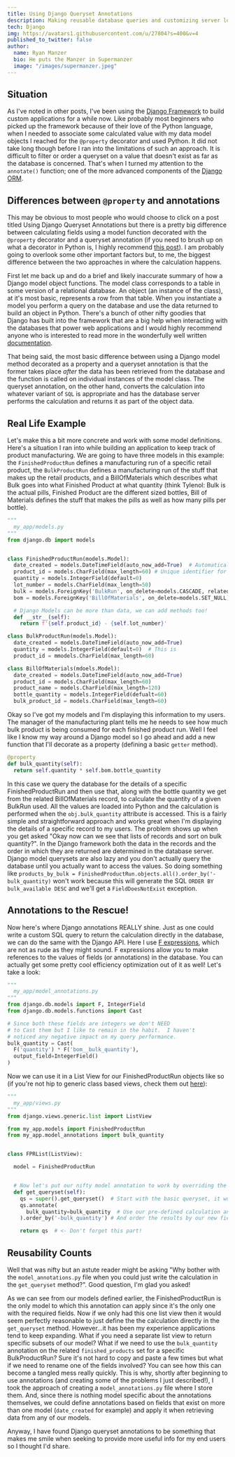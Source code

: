 ```yaml
---
title: Using Django Queryset Annotations
description: Making reusable database queries and customizing server logic
tech: Django
img: https://avatars1.githubusercontent.com/u/27804?s=400&v=4
published_to_twitter: false
author:
  name: Ryan Manzer
  bio: He puts the Manzer in Supermanzer
  image: "/images/supermanzer.jpeg"
---
```


## Situation

As I've noted in other posts, I've been using the [Django Framework](https://www.djangoproject.com/) to build custom applications for a while now. Like probably most beginners who picked up the framework because of their love of the Python language, when I needed to associate some calculated value with my data model objects I reached for the `@property` decorator and used Python. It did not take long though before I ran into the limitations of such an approach. It is difficult to filter or order a queryset on a value that doesn't exist as far as the database is concerned. That's when I turned my attention to the `annotate()` function; one of the more advanced components of the [Django ORM](https://docs.djangoproject.com/en/3.1/ref/models/querysets/#annotate).

## Differences between `@property` and annotations

This may be obvious to most people who would choose to click on a post titled Using Django Queryset Annotations but there is a pretty big difference between calculating fields using a model function decorated with the `@property` decorator and a queryset annotation (if you need to brush up on what a decorator in Python is, I highly recommend [this post](https://realpython.com/primer-on-python-decorators/)). I am probably going to overlook some other important factors but, to me, the biggest difference between the two approaches in where the calculation happens.

First let me back up and do a brief and likely inaccurate summary of how a Django model object functions. The model class corresponds to a table in some version of a relational database. An object (an instance of the class), at it's most basic, represents a row from that table. When you instantiate a model you perform a query on the database and use the data returned to build an object in Python. There's a bunch of other nifty goodies that Django has built into the framework that are a big help when interacting with the databases that power web applications and I would highly recommend anyone who is interested to read more in the wonderfully well written [documentation](https://docs.djangoproject.com/en/3.1/topics/db/models/).

That being said, the most basic difference between using a Django model method decorated as a property and a queryset annotation is that the former takes place _after_ the data has been retrieved from the database and the function is called on individual instances of the model class. The queryset annotation, on the other hand, converts the calculation into whatever variant of `SQL` is appropriate and has the database server performs the calculation and returns it as part of the object data.

## Real Life Example

Let's make this a bit more concrete and work with some model definitions. Here's a situation I ran into while building an application to keep track of product manufacturing. We are going to have three models in this example: the `FinishedProductRun` defines a manufacturing run of a specific retail product, the `BulkProductRun` defines a manufacturing run of the stuff that makes up the retail products, and a BillOfMaterials which describes what Bulk goes into what Finished Product at what quantity (think Tylenol: Bulk is the actual pills, Finished Product are the different sized bottles, Bill of Materials defines the stuff that makes the pills as well as how many pills per bottle).

```python
"""
  my_app/models.py
"""
from django.db import models


class FinishedProductRun(models.Model):
  date_created = models.DateTimeField(auto_now_add=True)  # Automatically sets the value to the current date when record created
  product_id = models.CharField(max_length=60) # Unique identifier for a specific finished product
  quantity = models.IntegerField(default=0)
  lot_number = models.CharField(max_length=50)
  bulk = models.ForeignKey('BulkRun', on_delete=models.CASCADE, related_name='finished_products')
  bom = models.ForeignKey('BillOfMaterials', on_delete=models.SET_NULL)

  # Django Models can be more than data, we can add methods too!
  def __str__(self):
    return f'{self.product_id} - {self.lot_number}'

class BulkProductRun(models.Model):
  date_created = models.DateTimeField(auto_now_add=True)
  quantity = models.IntegerField(default=0)  # This is
  product_id = mmodels.CharField(max_length=60)

class BillOfMaterials(mdoels.Model):
  date_created = models.DateTimeField(auto_now_add=True)
  product_id = models.CharField(max_length=60)
  product_name = models.CharField(max_length=120)
  bottle_quantity = models.IntegerField(defualt=60)
  bulk_product_id = models.CharField(max_length=60)
```

Okay so I've got my models and I'm displaying this information to my users. The manager of the manufacturing plant tells me he needs to see how much bulk product is being consumed for each finished product run. Well I feel like I know my way around a Django model so I go ahead and add a new function that I'll decorate as a property (defining a basic `getter` method).

```python
@property
def bulk_quantity(self):
  return self.quantity * self.bom.bottle_quantity
```

In this case we query the database for the details of a specific FinishedProductRun and then use that, along with the bottle quantity we get from the related BillOfMaterials record, to calculate the quantity of a given BulkRun used. All the values are loaded into Python and the calculation is performed when the `obj.bulk_quantity` attribute is accessed. This is a fairly simple and straightforward approach and works great when I'm displaying the details of a specific record to my users. The problem shows up when you get asked "Okay now can we see that lists of records and sort on bulk quantity?". In the Django framework both the data in the records and the order in which they are returned are determined in the database server. Django model querysets are also lazy and you don't actually query the database until you actually want to access the values. So doing something like `products_by_bulk = FinishedProductRun.objects.all().order_by('-bulk_quantity)` won't work because this will generate the SQL `ORDER BY bulk_available DESC` and we'll get a `FieldDoesNotExist` exception.

## Annotations to the Rescue!

Now here's where Django annotations REALLY shine. Just as one could write a custom SQL query to return the calculation directly in the database, we can do the same with the Django API. Here I use [F expressions](https://docs.djangoproject.com/en/3.1/ref/models/expressions/#f-expressions), which are not as rude as they might sound. F expressions allow you to make references to the values of fields (or annotations) in the database. You can actually get some pretty cool efficiency optimization out of it as well! Let's take a look:

```python
"""
  my_app/model_annotations.py
"""
from django.db.models import F, IntegerField
from django.db.models.functions import Cast

# Since both these fields are integers we don't NEED
# to Cast them but I like to remain in the habit.  I haven't
# noticed any negative impact on my query performance.
bulk_quantity = Cast(
  F('quantity') * F('bom__bulk_quantity'),
  output_field=IntegerField()
)

```

Now we can use it in a List View for our FinishedProductRun objects like so (if you're not hip to generic class based views, check them out [here](https://docs.djangoproject.com/en/3.1/ref/class-based-views/)):

```python
"""
  my_app/views.py
"""
from django.views.generic.list import ListView

from my_app.models import FinishedProductRun
from my_app.model_annotations import bulk_quantity


class FPRList(ListView):

  model = FinishedProductRun


  # Now let's put our nifty model annotation to work by overriding the default get_queryset method
  def get_queryset(self):
    qs = super().get_queryset()  # Start with the basic queryset, it won't hit the DB until we render the list
    qs.annotate(
      bulk_quantity=bulk_quantity  # Use our pre-defined calculation and tell the DB what to call it
    ).order_by('-bulk_quantity') # And order the results by our new field

    return qs  # <- Don't forget this part!
```

## Reusability Counts

Well that was nifty but an astute reader might be asking "Why bother with the `model_annotations.py` file when you could just write the calculation in the `get_queryset` method?". Good question, I'm glad you asked!

As we can see from our models defined earlier, the FinishedProductRun is the only model to which this annotation can apply since it's the only one with the required fields. Now if we only had this one list view then it would seem perfectly reasonable
to just define the the calculation directly in the `get_queryset` method. However...it has been my experience applications tend to keep expanding. What if you need a separate list view to return specific subsets of our model? What if we need to use the `bulk_quantity` annotation on the related `finished_products` set for a specific BulkProductRun? Sure it's not hard to copy and paste a few times but what if we need to rename one of the fields involved? You can see how this can become a tangled mess really quickly. This is why, shortly after beginning to use annotations (and creating some of the problems I just described!), I took the approach of creating a `model_annotations.py` file where I store them. And, since there is nothing model specific about the annotations themselves, we could define annotations based on fields that exist on more than one model (`date_created` for example) and apply it when retrieving data from any of our models.

Anyway, I have found Django queryset annotations to be something that makes me smile when seeking to provide more useful info for my end users so I thought I'd share.
